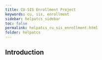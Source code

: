 ```yaml
---
title: CU-SIS Enrollment Project
keywords: cu, sis, enrollment
sidebar: helpatcs_sidebar
toc: false
permalink: helpatcs_cu_sis_enrollment.html
folder: helpatcs
---
```


## Introduction
